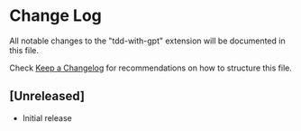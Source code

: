 # Change Log

All notable changes to the "tdd-with-gpt" extension will be documented in this file.

Check [Keep a Changelog](http://keepachangelog.com/) for recommendations on how to structure this file.

## [Unreleased]

- Initial release